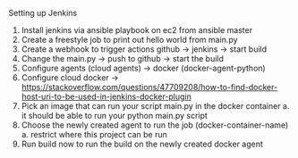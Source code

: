 Setting up Jenkins

1. Install jenkins via ansible playbook on ec2 from ansible master
2. Create a freestyle job to print out hello world from main.py
3. Create a webhook to trigger actions github -> jenkins -> start build
4. Change the main.py -> push to github -> start the build
5. Configure agents (cloud agents) -> docker (docker-agent-python)
6. Configure cloud docker -> https://stackoverflow.com/questions/47709208/how-to-find-docker-host-uri-to-be-used-in-jenkins-docker-plugin
7. Pick an image that can run your script main.py in the docker container
    a. it should be able to run your python main.py script
9. Choose the newly created agent to run the job (docker-container-name)
    a. restrict where this project can be run
10. Run build now to run the build on the newly created docker agent
